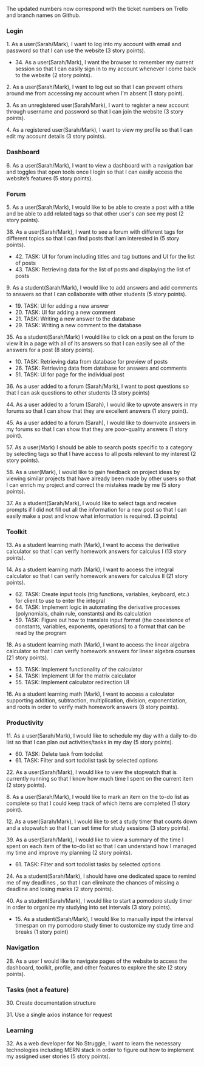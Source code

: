 The updated numbers now correspond with the ticket numbers on Trello and branch names on Github.

### Login
1\. As a user(Sarah/Mark), I want to log into my account with email and password so that I can use the website (3 story points).
- 34\. As a user(Sarah/Mark), I want the browser to remember my current session so that I can easily sign in to my account whenever I come back to the website (2 story points).

2\. As a user(Sarah/Mark), I want to log out so that I can prevent others around me from accessing my account when I’m absent (1 story point).

3\. As an unregistered user(Sarah/Mark), I want to register a new account through username and password so that I can join the website (3 story points).

4\. As a registered user(Sarah/Mark), I want to view my profile so that I can edit my account details (3 story points).

### Dashboard
6\. As a user(Sarah/Mark), I want to view a dashboard with a navigation bar and toggles that open tools once I login so that I can easily access the website’s features (5 story points).

### Forum
5\. As a user(Sarah/Mark), I would like to be able to create a post with a title and be able to add related tags so that other user's can see my post (2 story points).

38\. As a user(Sarah/Mark), I want to see a forum with different tags for different topics so that I can  find posts that I am interested in (5 story points).
- 42\. TASK: UI for forum including titles and tag buttons and UI for the list of posts
- 43\. TASK: Retrieving data for the list of posts and displaying the list of posts

9\. As a student(Sarah/Mark), I would like to add answers and add comments to answers so that I can collaborate with other students (5 story points).
- 19\. TASK: UI for adding a new answer
- 20\. TASK: UI for adding a new comment
- 21\. TASK: Writing a new answer to the database
- 29\. TASK: Writing a new comment to the database

35\. As a student(Sarah/Mark) I would like to click on a post on the forum to view it in a page with all of its answers so that I can easily see all of the answers for a post (8 story points).
- 10\. TASK: Retrieving data from database for preview of posts
- 26\. TASK: Retrieving data from database for answers and comments
- 51\. TASK: UI for page for the individual post

36\. As a user added to a forum (Sarah/Mark), I want to post questions so that I can ask questions to other students (3 story points) 

44\. As a user added to a forum (Sarah), I would like to upvote answers in my forums so that I can show that they are excellent answers (1 story point).

45\. As a user added to a forum (Sarah), I would like to downvote answers in my forums so that I can show that they are poor-quality answers (1 story point).

57\. As a user(Mark) I should be able to search posts specific to a category by selecting tags so that I have access to all posts relevant to my interest (2 story points).

58\. As a user(Mark), I would like to gain feedback on project ideas by viewing similar projects that have already been made by other users so that I can enrich my project and correct the mistakes made by me (5 story points).

37\. As a student(Sarah/Mark), I would like to select tags and receive prompts if I did not fill out all the information for a new post so that I can easily make a post and know what information is required\. (3 points)

### Toolkit
13\. As a student learning math (Mark), I want to access the derivative calculator so that  I can verify homework answers for calculus I (13 story points).

14\. As a student learning math (Mark), I want to access the integral calculator so that I can verify homework answers for calculus II (21 story points).
- 62\. TASK: Create input tools (trig functions, variables, keyboard, etc.) for client to use to enter the integral
- 64\. TASK: Implement logic in automating the derivative processes (polynomials, chain rule, constants) and its calculation
- 59\. TASK: Figure out how to translate input format (the coexistence of constants, variables, exponents, operations) to a format that can be read by the program

18\. As a student learning math (Mark), I want to access the linear algebra calculator so that I can verify homework answers for linear algebra courses (21 story points).
- 53\. TASK: Implement functionality of the calculator
- 54\. TASK: Implement UI for the matrix calculator
- 55\. TASK: Implement calculator redirection UI

16\. As a student learning math (Mark), I want to access a calculator supporting addition, subtraction, multiplication, division, exponentiation, and roots in order to verify math homework answers (8 story points).


### Productivity
11\. As a user(Sarah/Mark), I would like to schedule my day with a daily to-do list so that I can plan out activities/tasks in my day (5 story points).
- 60\. TASK: Delete task from todolist
- 61\. TASK: Filter and sort todolist task by selected options

22\. As a user(Sarah/Mark), I would like to view the stopwatch that is currently running so that I know how much time I spent on the current item (2 story points).

8\. As a user(Sarah/Mark), I would like to mark an item on the to-do list as complete so that I could keep track of which items are completed (1 story point).

12\. As a user(Sarah/Mark), I would like to set a study timer that counts down and a stopwatch so that I can set time for study sessions (3 story points).

39\. As a user(Sarah/Mark), I would like to view a summary of the time I spent on each item of the to-do list so that I can understand how I managed my time and improve my planning (2 story points).
- 61\. TASK: Filter and sort todolist tasks by selected options

24\. As a student(Sarah/Mark), I should have one dedicated space to remind me of my deadlines , so that I can eliminate the chances of missing a deadline and losing marks (2 story points).

40\. As a student(Sarah/Mark), I would like to start a pomodoro study timer in order to organize my studying into set intervals (3 story points).
- 15\. As a student(Sarah/Mark),  I would like to manually input the interval timespan on my pomodoro study timer to customize my study time and breaks (1 story point)

### Navigation
28\. As a user I would like to navigate pages of the website to access the dashboard, toolkit, profile, and other features to explore the site (2 story points).

### Tasks (not a feature)
30\. Create documentation structure 

31\. Use a single axios instance for request 


### Learning
32\. As a web developer for No Struggle, I want to learn the necessary technologies including MERN stack in order to figure out how to implement my assigned user stories (5 story points).

